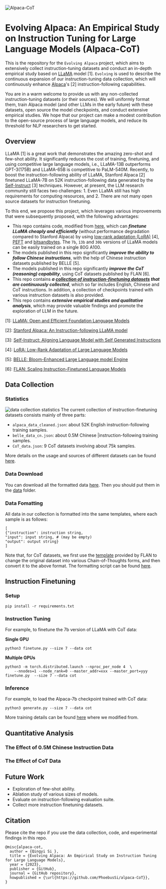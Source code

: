 ![Alpaca-CoT](https://github.com/PhoebusSi/alpaca-CoT/blob/main/figures/Alpaca-CoT-2.jpg)
# Evolving Alpaca: An Empirical Study on Instruction Tuning for Large Language Models (Alpaca-CoT)

This is the repository for the `Evolving Alpaca` project, which aims to extensively collect instruction-tuning datasets and conduct an in-depth empirical study based on [LLaMA](https://arxiv.org/abs/2302.13971v1) model [1].  `Evolving` is used to describe the continuous expansion of our instruction-tuning data collection, which will continuously enhance [Alpaca](https://github.com/tatsu-lab/stanford_alpaca)'s [2] instruction-following capabilities.

You are in a warm welcome to provide us with any non-collected instruction-tuning datasets (or their sources). We will uniformly format them, train Alpaca model (and other LLMs in the early future) with these datasets, open source the model checkpoints, and conduct extensive empirical studies. We hope that our project can make a modest contribution to the open-source process of large language models, and reduce its threshold for NLP researchers to get started.

## Overview

LLaMA [1] is a great work that demonstrates the amazing zero-shot and few-shot ability. It significantly reduces the cost of training, finetuning, and using competitive large language models, i.e., LLaMA-13B outperforms GPT-3(175B) and LLaMA-65B is competitive to PaLM-540M. Recently, to boost the instruction-following ability of LLaMA, Stanford Alpaca [2] finetuned LLaMA-7B on 52K instruction-following data generated by the [Self-Instruct](https://arxiv.org/abs/2212.10560) [3] techniques. However, at present, the LLM research community still faces two challenges: 1. Even LLaMA still has high requirements for computing resources, and 2. There are not many open source datasets for instruction finetuning. 

To this end, we propose this project, which leverages various improvements that were subsequently proposed, with the following advantages:
- This repo contains code, modified from [here](https://github.com/tloen/alpaca-lora), which can **_finetune LLaMA cheaply and efficiently_** (without performance degradation compared to Stanford Alpaca) by using [low-rank adaptation (LoRA)](https://arxiv.org/pdf/2106.09685.pdf) [4], [PEFT](https://github.com/huggingface/peft) and [bitsandbytes](https://github.com/TimDettmers/bitsandbytes). The `7b`, `13b` and `30b` versions of LLaMA models can be easily trained on a single 80G A100. 
- The models published in this repo significantly **_improve the ability to follow Chinese instructions_**, with the help of Chinese instruction datasets published by BELLE [5].
- The models published in this repo significantly **_improve the CoT (reasoning) capability_**, using CoT datasets published by FLAN [6].
- This repo contains **_a [collection of instruction-finetuning datasets](https://huggingface.co/datasets/QingyiSi/Alpaca-CoT) that are continuously collected_**, which so far includes English, Chinese and CoT instructions. In addition, a collection of checkpoints trained with various instruction datasets is also provided.
- This repo contains **_extensive empirical studies and qualitative analysis_**, which may provide valuable findings and promote the exploration of LLM in the future.




[1]: [LLaMA: Open and Efficient Foundation Language Models](https://arxiv.org/abs/2302.13971v1)

[2]: [Stanford Alpaca: An Instruction-following LLaMA model](https://github.com/tatsu-lab/stanford_alpaca)

[3]: [Self-Instruct: Aligning Language Model with Self Generated Instructions](https://arxiv.org/abs/2212.10560)

[4]: [LoRA: Low-Rank Adaptation of Large Language Models](https://arxiv.org/pdf/2106.09685.pdf)

[5]: [BELLE: Bloom-Enhanced Large Language model Engine](https://github.com/LianjiaTech/BELLE)

[6]: [FLAN: Scaling Instruction-Finetuned Language Models](https://arxiv.org/abs/2210.11416)

## Data Collection 
### Statistics
![data collection statistics](https://github.com/PhoebusSi/alpaca-CoT/blob/main/figures/piechart.png)
The current collection of instruction-finetuning datasets consists mainly of three parts:
- `alpaca_data_cleaned.json`: about 52K English instruction-following training samples.
- `belle_data_cn.json`:  about 0.5M Chinese |instruction-following training samples. 
- `CoT_data.json`: 9 CoT datasets involving about 75k samples.

More details on the usage and sources of different datasets can be found [here](https://github.com/PhoebusSi/alpaca-CoT/tree/main/data). 
### Data Download
You can download all the formatted data [here](https://huggingface.co/datasets/QingyiSi/Alpaca-CoT/tree/main). Then you should put them in the [data](https://github.com/PhoebusSi/alpaca-CoT/tree/main/data) folder. 
### Data Fomatting
All data in our collection is formatted into the same templates, where each sample is as follows:
```
[
{"instruction": instruction string,
"input": input string, # (may be empty)
"output": output string}
]
```
Note that, for CoT datasets, we first use the [template](https://github.com/google-research/FLAN/blob/main/flan/v2/templates.py) provided by FLAN to change the original dataset into various Chain-of-Thoughts forms, and then convert it to the above format. The formatting script can be found [here](https://github.com/PhoebusSi/alpaca-CoT/blob/main/data/origin_cot_data/formating.py).

## Instruction Finetuning
### Setup
```
pip install -r requirements.txt
```
### Instruction Tuning
For example, to finetune the 7b version of LLaMA with CoT data:

**Single GPU**

```
python3 finetune.py --size 7 --data cot
```
**Multiple GPUs**
```
python3 -m torch.distributed.launch --nproc_per_node 4  \
    --nnodes=1 --node_rank=0 --master_addr=xxx --master_port=yyy finetune.py  --size 7 --data cot
```

### Inference
For example, to load the Alpaca-7b checkpoint trained with CoT data:
```
python3 generate.py --size 7 --data cot
```
More training details can be found [here](https://github.com/tloen/alpaca-lora) where we modified from.

## Quantitative Analysis

### The Effect of 0.5M Chinese Instruction Data

### The Effect of CoT Data
  


## Future Work
- Exploration of few-shot ability.
- Ablation study of various sizes of models.
- Evaluate on instruction-following evaluation suite.
- Collect more instruction finetuning datasets.

  
## Citation
Please cite the repo if you use the data collection, code, and experimental findings in this repo. 
```
@misc{alpaca-cot,
  author = {Qingyi Si },
  title = {Evolving Alpaca: An Empirical Study on Instruction Tuning for Large Language Models},
  year = {2023},
  publisher = {GitHub},
  journal = {GitHub repository},
  howpublished = {\url{https://github.com/PhoebusSi/alpaca-CoT}},
}
```
